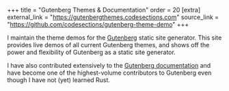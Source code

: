 +++
title = "Gutenberg Themes & Documentation"
order = 20
[extra]
external_link = "https://gutenbergthemes.codesections.com"
source_link = "https://github.com/codesections/gutenberg-theme-demo"
+++

I maintain the theme demos for the [Gutenberg](https://www.getgutenberg.io/)
static site generator.  This site provides live demos of all current Gutenberg
themes, and shows off the power and flexibility of Gutenberg as a static site
generator.

I have also contributed extensively to the [Gutenberg documentation](https://www.getgutenberg.io/documentation/getting-started/installation/)
and have become one of the highest-volume contributors to Gutenberg even 
though I have not (yet) learned Rust.

